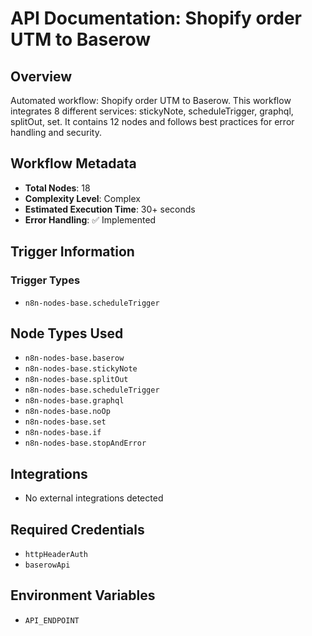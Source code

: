 # API Documentation: Shopify order UTM to Baserow

## Overview
Automated workflow: Shopify order UTM to Baserow. This workflow integrates 8 different services: stickyNote, scheduleTrigger, graphql, splitOut, set. It contains 12 nodes and follows best practices for error handling and security.

## Workflow Metadata
- **Total Nodes**: 18
- **Complexity Level**: Complex
- **Estimated Execution Time**: 30+ seconds
- **Error Handling**: ✅ Implemented

## Trigger Information
### Trigger Types
- `n8n-nodes-base.scheduleTrigger`

## Node Types Used
- `n8n-nodes-base.baserow`
- `n8n-nodes-base.stickyNote`
- `n8n-nodes-base.splitOut`
- `n8n-nodes-base.scheduleTrigger`
- `n8n-nodes-base.graphql`
- `n8n-nodes-base.noOp`
- `n8n-nodes-base.set`
- `n8n-nodes-base.if`
- `n8n-nodes-base.stopAndError`

## Integrations
- No external integrations detected

## Required Credentials
- `httpHeaderAuth`
- `baserowApi`

## Environment Variables
- `API_ENDPOINT`
